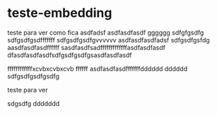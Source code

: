 # teste-embedding

teste para ver como fica
asdfadsf
asdfasdfasdf
gggggg
sdfgfgsdfg
sdfgsdfgsdfffffff
sdfgsdfgsdfgvvvvvv
asdfasdfasdfadsf
sdfgsdfgsfdg
aasdfasdfasdffffff
sasdfasdfsadfffffffffffffasdfasdfasdf
dfasdfasdfasdfsdfgsdfgsdfgsasdfasdfasdf

ffffffffffffxcvbxcvbxcvb
ffffff
asdfasdfasdfffffffdddddd
dddddd
sdfgsdfgsdfgsdfg


teste para ver


sdgsdfg
ddddddd
